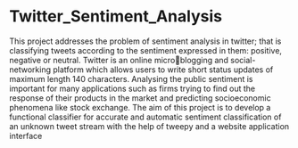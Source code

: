 # Twitter_Sentiment_Analysis
This project addresses the problem of sentiment analysis in twitter; that is classifying tweets
according to the sentiment expressed in them: positive, negative or neutral. Twitter is an online microblogging and social-networking platform which allows users to write short status updates of
maximum length 140 characters. Analysing the public sentiment is important for many applications
such as firms trying to find out the response of their products in the market and predicting
socioeconomic phenomena like stock exchange. The aim of this project is to develop a functional
classifier for accurate and automatic sentiment classification of an unknown tweet stream with the
help of tweepy and a website application interface
